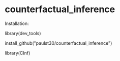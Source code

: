 # counterfactual_inference

Installation: 

library(dev_tools)

install_github("paulst30/counterfactual_inference")

library(CInf)
